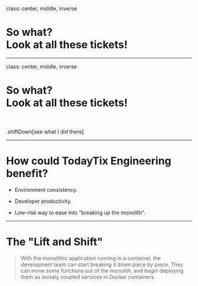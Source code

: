 class: center, middle, inverse

# So what? <br> Look at all these tickets!

---

class: center, middle, inverse

# So what? <br> Look at all these tickets!

<br><br>
.shiftDown[see what I did there]

---

# How could TodayTix Engineering benefit?

- Environment consistency.

- Developer productivity.

- Low-risk way to ease into "breaking up the monolith".

---

# The "Lift and Shift"

> With the monolithic application running in a container, the development team can start breaking it down piece by piece. They can move some functions out of the monolith, and begin deploying them as loosely coupled services in Docker containers.
